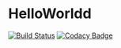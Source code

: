# HelloWorldd
[![Build Status](https://travis-ci.org/KeerthiNanditha/HelloWorldd.svg?branch=master)](https://travis-ci.org/KeerthiNanditha/HelloWorldd)
[![Codacy Badge](https://api.codacy.com/project/badge/Grade/0f4776821d4d4572b0417e59e1a720af)](https://www.codacy.com/app/KeerthiNanditha/HelloWorldd?utm_source=github.com&amp;utm_medium=referral&amp;utm_content=KeerthiNanditha/HelloWorldd&amp;utm_campaign=Badge_Grade)
